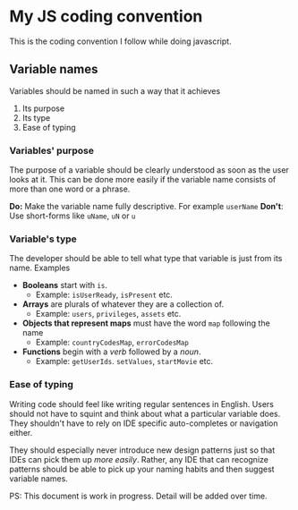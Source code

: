 
# My JS coding convention
This is the coding convention I follow while doing javascript.

## Variable names

Variables should be named in such a way that it achieves

 1. Its purpose
 2. Its type
 3. Ease of typing

### Variables' purpose

The purpose of a variable should be clearly understood as soon as the user looks at it. This can be done more easily if the variable name consists of more than one word or a phrase.

**Do:** Make the variable name fully descriptive. For example `userName`
**Don't**: Use short-forms like `uName`, `uN` or 	`u`

### Variable's type

The developer should be able to tell what type that variable is just from its name. Examples

 - **Booleans** start with `is`.
	 - Example: `isUserReady`, `isPresent` etc.
 - **Arrays** are plurals of whatever they are a collection of.
	 - Example: `users`, `privileges`, `assets` etc.
- **Objects that represent maps** must have the word `map` following the name
  - Example: `countryCodesMap`, `errorCodesMap` 
- **Functions** begin with a *verb* followed by a *noun*.
  - Example: `getUserIds`. `setValues`, `startMovie` etc.

### Ease of typing

Writing code should feel like writing regular sentences in English. Users should not have to squint and think about what a particular variable does. They shouldn't have to rely on IDE specific auto-completes or navigation either.

They should especially never introduce new design patterns just so that IDEs can pick them up *more easily*. Rather, any IDE that can recognize patterns should be able to pick up your naming habits and then suggest variable names.

PS: This document is work in progress. Detail will be added over time.
